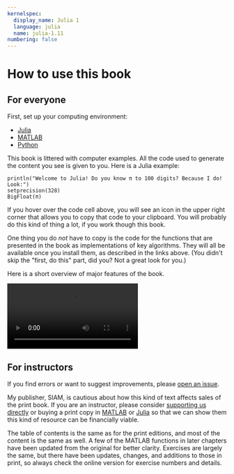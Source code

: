 ```yaml
---
kernelspec:
  display_name: Julia 1
  language: julia
  name: julia-1.11
numbering: false
---
```

# How to use this book

## For everyone

First, set up your computing environment:

- [Julia](#section-setup-julia)
- [MATLAB](#section-setup-matlab)
- [Python](#section-setup-python)

This book is littered with computer examples. All the code used to generate the content you see is given to you. Here is a Julia example:

```{code-cell}
println("Welcome to Julia! Do you know π to 100 digits? Because I do! Look:")
setprecision(328)
BigFloat(π)
```

If you hover over the code cell above, you will see an icon in the upper right corner that allows you to copy that code to your clipboard. You will probably do this kind of thing a lot, if you work though this book.

One thing you do *not* have to copy is the code for the functions that are presented in the book as implementations of key algorithms. They will all be available once you install them, as described in the links above. (You didn't skip the "first, do this" part, did you? Not a great look for you.)

Here is a short overview of major features of the book.

![usage video](_static/FNC-usage.mp4)

## For instructors

If you find errors or want to suggest improvements, please [open an issue](https://github.com/fncbook/fnc/issues/new/choose).

My publisher, SIAM, is cautious about how this kind of text affects sales of the print book. If you are an instructor, please consider [supporting us directly](https://buymeacoffee.com/tobydriscoll) or buying a print copy in [MATLAB](https://epubs.siam.org/doi/10.1137/1.9781611975086) or [Julia](https://epubs.siam.org/doi/10.1137/1.9781611977011) so that we can show them this kind of resource can be financially viable.

The table of contents is the same as for the print editions, and most of the content is the same as well. A few of the MATLAB functions in later chapters have been updated from the original for better clarity. Exercises are largely the same, but there have been updates, changes, and additions to those in print, so always check the online version for exercise numbers and details.

